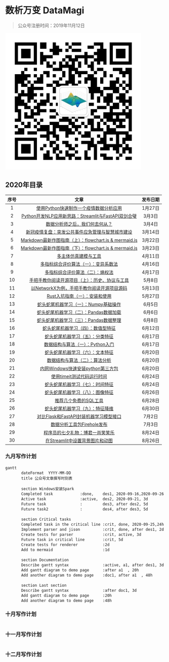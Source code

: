 # 数析万变 DataMagi

> 公众号注册时间：2019年11月12日

![](img/qr_code.jpg)



## 2020年目录

| 序号 |                             文章                             | 发布日期 |
| :--: | :----------------------------------------------------------: | :------: |
|  1   | [使用Python快速制作一个疫情数据分析应用](https://mp.weixin.qq.com/s?__biz=MzIyMDkxMjAyOA==&mid=2247483663&idx=1&sn=b26ad25fee48912ac49178afc74faf8a&chksm=97c581fca0b208ea1b8600e894dc722d95e04035f05d51062ab38915df6867e93a4d8d23241a&scene=158#rd) | 1月27日  |
|  2   | [Python开发NLP应用新思路：Streamlit与FastAPI双剑合璧](https://mp.weixin.qq.com/s/Nv3z0SUHb1SckGFe4OLsmg) |  3月3日  |
|  3   | [数据分析师之后，我们何去何从？](https://mp.weixin.qq.com/s/F0eWxzYOSnXMfR8t3_XbaQ) |  3月4日  |
|  4   | [新冠疫情复盘：突发公共事件应急管理与智慧城市建设](https://mp.weixin.qq.com/s/jGa4I_rj0wWUchWIPGmnOw) | 3月14日  |
|  5   | [Markdown最新作图指南（上）：flowchart.js & mermaid.js](https://mp.weixin.qq.com/s/uM0IlJ-lCeqGOyH_pzTvXA) | 3月22日  |
|  6   | [Markdown最新作图指南（下）：flowchart.js & mermaid.js](https://mp.weixin.qq.com/s/6HIU5y83mhHTYgZdy0ccrw) | 3月23日  |
|  7   | [多主体仿真建模与工具](https://mp.weixin.qq.com/s/o2voPO-g7TfyGks1-2RzEg) | 4月11日  |
|  8   | [多指标综合评价算法（一）：变异系数法](https://mp.weixin.qq.com/s/1fxw4tnKmxqTZIYjQY4xiQ) | 4月16日  |
|  9   | [多指标综合评价算法（二）：熵权法](https://mp.weixin.qq.com/s/bea9u0jqfhBH5z88LVNWEQ) | 4月17日  |
|  10  | [手把手教你阅读开源项目（上）：历史、协议与工具](https://mp.weixin.qq.com/s/cql9MW3AP0ATC9lQ00quOQ) |  5月8日  |
|  11  | [以NetworkX为例，手把手教你阅读开源项目源码](https://mp.weixin.qq.com/s/Dk6Xp3QJ3pswUuXwCrxTAA) | 5月13日  |
|  12  | [Rust入坑指南（一）：安装和使用](https://mp.weixin.qq.com/s/-dwTkPBD21FeSYnIgmTlHw) | 5月27日  |
|  13  | [蛇头蛇尾机器学习（一）：Numpy基础操作](https://mp.weixin.qq.com/s/5ktttgpYDRKNDa91xp4FBQ) |  6月5日  |
|  14  | [蛇头蛇尾机器学习（二）：Pandas数据加载](https://mp.weixin.qq.com/s/vFsQCpHxqUQwgf5CmVDcGQ) |  6月6日  |
|  15  | [蛇头蛇尾机器学习（三）：Pandas数据整理](https://mp.weixin.qq.com/s/iLfnMYrWNk_6ShuSyoaR8Q) |  6月8日  |
|  16  | [蛇头蛇尾机器学习（四）：数值型特征](https://mp.weixin.qq.com/s/mv93kT5CrAdRuJyknNBjCg) | 6月12日  |
|  17  | [蛇头蛇尾机器学习（五）：分类特征](https://mp.weixin.qq.com/s/xX7k__9yXSpCKzfNizeScg) | 6月17日  |
|  18  | [数据结构与算法（一）：Python入门](https://mp.weixin.qq.com/s/QlX5lwmA9mvDRHqjNq04QA) | 6月17日  |
|  19  | [蛇头蛇尾机器学习（六）：文本特征](https://mp.weixin.qq.com/s/hDRtBa2jcgnqCgQMZa7ktQ) | 6月20日  |
|  20  | [数据结构与算法（二）：算法分析](https://mp.weixin.qq.com/s/A1FfA-n7oP1bz3zjZojpSg) | 6月20日  |
|  21  | [内网Windows快速安装python第三方包](https://mp.weixin.qq.com/s/uQDUGLRRmeTsilG4UWZqSQ) | 6月20日  |
|  22  | [使用timeit测试代码运行时间](https://mp.weixin.qq.com/s/Lfx2iiUniQdu1I38sHwnow) | 6月24日  |
|  23  | [蛇头蛇尾机器学习（七）：时间特征](https://mp.weixin.qq.com/s/l7YwIxGkxHuhcOa_Sv7WaQ) | 6月24日  |
|  24  | [蛇头蛇尾机器学习（八）：图像特征](https://mp.weixin.qq.com/s/VtBJAeonemhO6zuB4rjqRg) | 6月26日  |
|  25  | [推荐几个免费的SQL工具](https://mp.weixin.qq.com/s?__biz=MzIyMDkxMjAyOA==&mid=2247484448&idx=1&sn=09cda229523eb4fd90a837b436973fc4&chksm=97c584d3a0b20dc5d8ecb58aae2d73ec2d1f607debf00589d85413e833ff47660d966fe5bdba&&sessionid=0&scene=126&subscene=0&clicktime=1598603580&enterid=1598603580#rd) | 6月28日  |
|  26  | [蛇头蛇尾机器学习（九）：特征降维](https://mp.weixin.qq.com/s/h-BpFWek7NH9fT_jLfqjhw) | 6月30日  |
|  27  | [对比Flask和FastAPI封装机器学习模型接口](https://mp.weixin.qq.com/s/i26p3pDgZ6pjDku609bq2A) |  7月2日  |
|  28  | [数据分析工具包Firehole发布](https://mp.weixin.qq.com/s/6s7DJ7H2jiPw-HJAFEUTCA) |  7月3日  |
|  29  | [程序员的七夕礼物：博君一肖笑笑乐](https://mp.weixin.qq.com/s/KjjuUInr-zVWWDPVQjbIwA) | 8月24日  |
|  30  | [在Streamlit中设置背景图片和动图](https://mp.weixin.qq.com/s/JanyRPu43Yqi32sSO6oZRQ) | 8月26日  |





### 九月写作计划

```mermaid
gantt
       dateFormat  YYYY-MM-DD
       title 公众号文章撰写时刻表

       section Windows安装Spark
       Completed task            :done,    des1, 2020-09-16,2020-09-26
       Active task               :active,  des2, 2020-09-21, 3d
       Future task               :         des3, after des2, 5d
       Future task2              :         des4, after des3, 5d

       section Critical tasks
       Completed task in the critical line :crit, done, 2020-09-25,24h
       Implement parser and jison          :crit, done, after des1, 2d
       Create tests for parser             :crit, active, 3d
       Future task in critical line        :crit, 5d
       Create tests for renderer           :2d
       Add to mermaid                      :1d

       section Documentation
       Describe gantt syntax               :active, a1, after des1, 3d
       Add gantt diagram to demo page      :after a1  , 20h
       Add another diagram to demo page    :doc1, after a1  , 48h

       section Last section
       Describe gantt syntax               :after doc1, 3d
       Add gantt diagram to demo page      :20h
       Add another diagram to demo page    :48h
```



### 十月写作计划

```

```



### 十一月写作计划

```

```



### 十二月写作计划

```

```







